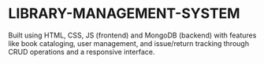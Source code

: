 # LIBRARY-MANAGEMENT-SYSTEM
Built using HTML, CSS, JS (frontend) and MongoDB (backend) with features like book cataloging, user management, and issue/return tracking through CRUD operations and a responsive interface.

